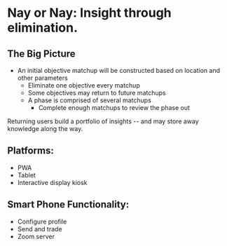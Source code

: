 #  Nay or Nay: Insight through elimination.

## The Big Picture
- An initial objective matchup will be constructed based on location and other parameters
    - Eliminate one objective every matchup
    - Some objectives may return to future matchups
    - A phase is comprised of several matchups
        - Complete enough matchups to review the phase out

Returning users build a portfolio of insights -- and may store away knowledge along the way.

## Platforms:
- PWA
- Tablet
- Interactive display kiosk

## Smart Phone Functionality:
- Configure profile
- Send and trade
- Zoom server